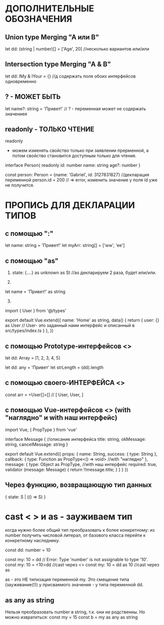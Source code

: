 # ДОПОЛНИТЕЛЬНЫЕ ОБОЗНАЧЕНИЯ

## Union type Merging "A или B"
let dd: (string | number)[] = ['Age', 20]      //несколько вариантов или/или

## Intersection type Merging "A & B"
let dd: IMy & IYour = {}                    //д содержать поля обоих интерфейсов одновременно

## ? - МОЖЕТ БЫТЬ
let name?: string = 'Привет!'                  // ? - переменная может не содержать значениея

## readonly - ТОЛЬКО ЧТЕНИЕ
readonly
- можем изменять свойство только при заявлении прерменной,
а потом свойство становится доступным только для чтения.

interface Person{
 readonly id: number
 name: string
 age?: number
}

const person: Person = {name: 'Gabriel', id: 3127831827}   //декларация переменной
person.id = 200     // => error, изменить значение у поля id уже не получится.





# ПРОПИСЬ ДЛЯ ДЕКЛАРАЦИИ ТИПОВ

## c помощью ":"
let name: string = 'Привет!'
let myArr: string[] = ['ww', 'ee']



## с помощью "as"
1. state: {....} as unknown as St   //as декларируем 2 раза, будет или/или.

2. 
let name = 'Привет!' as string

3.
import { User } from '@/types'

export default Vue.extend({
    name: 'Home' as string,
    data() {
        return {
            user: {} as User    // User- это заданный нами интерфейс и описанный в src/types/index.ts
        }
    },
})



## с помощью Prototype-интерфейсов <>
let dd: Array<number> = [1, 2, 3, 4, 5]

let dd: any = 'Привет'
let strLength = (<string>dd).length



## с помощью своего-ИНТЕРФЕЙСА <>
const arr = <User[]>[]                 // [ User, User, ]



## с помощью Vue-интерфейсов <> (with "наглядно" и with наш интерфейс)
import Vue, { PropType } from 'vue'

interface Message {   //описание интерфейса
  title: string,
  okMessage: string,
  cancelMessage: string
}

export default Vue.extend({
  props: {
    name: String,
    success: { type: String },
    callback: {
      type: Function as PropType<() => void>   //with "наглядно"
    },
    message: {
      type: Object as PropType<Message>,      //with наш интерфейс
      required: true,
      validator (message: Message) {
        return !!message.title;
      }
    }
  }
})


## Через функцию, возвращающую тип данных

{
  state: S | (() => S)
}




# cast < > и as - зауживаем тип
когда нужно более общий тип преобразовать к более конкретному: 
из number получить числовой литерал, 
от базового класса перейти к конкретному наследнику.

const dd: number = 10

const my: 10 = dd              // Error: Type 'number' is not assignable to type '10'.
const my: 10 = <10>dd         //cast через <>
const my: 10 = dd as 10       //cast через as

as - это НЕ типизация переменной my. 
Это смещение типа (зауживание(!)) у присваемого значения - у типа переменной dd.

## as any as string
Нельзя преобразовать number в string, т.к. они не родственны.
Но можно извратиться:
const my = 15
const b = my as any as string









